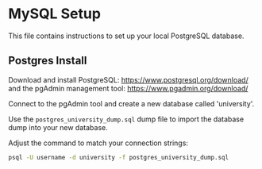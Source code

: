 # MySQL Setup 

This file contains instructions to set up your local PostgreSQL database. 

## Postgres Install

Download and install PostgreSQL: https://www.postgresql.org/download/ and the pgAdmin management tool: https://www.pgadmin.org/download/

Connect to the pgAdmin tool and create a new database called 'university'.

Use the `postgres_university_dump.sql` dump file to import the database dump into your new database.

Adjust the command to match your connection strings:
```bash
psql -U username -d university -f postgres_university_dump.sql

```

